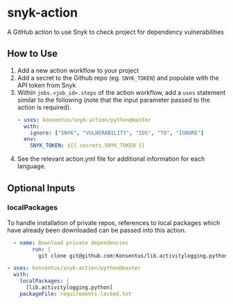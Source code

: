 # snyk-action

A GitHub action to use Snyk to check project for dependency vulnerabilities

## How to Use

1. Add a new action workflow to your project
2. Add a secret to the Github repo (eg. `SNYK_TOKEN`) and populate with the API token from Snyk
3. Within `jobs.<job_id>.steps` of the action workflow, add a `uses` statement similar to the following (note that the input parameter passed to the action is required).
   ```yml
   - uses: konsentus/snyk-action/python@master
     with:
       ignore: ["SNYK", "VULNERABILITY", "IDS", "TO", "IGNORE"]
     env:
       SNYK_TOKEN: ${{ secrets.SNYK_TOKEN }}
   ```
4. See the relevant action.yml file for additional information for each language.

## Optional Inputs

### localPackages

To handle installation of private repos, references to local packages which have already been downloaded can be passed into this action.

```yml
  - name: Download private dependencies
        run: |
          git clone git@github.com:Konsentus/lib.activitylogging.python.git

- uses: konsentus/snyk-action/python@master
  with:
    localPackages: |
      [lib.activitylogging.python]
    packageFile: requirements-locked.txt
```
